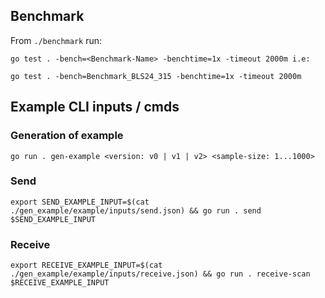 ## Benchmark

From `./benchmark` run:

```
go test . -bench=<Benchmark-Name> -benchtime=1x -timeout 2000m i.e:

go test . -bench=Benchmark_BLS24_315 -benchtime=1x -timeout 2000m
```

## Example CLI inputs / cmds

### Generation of example

```
go run . gen-example <version: v0 | v1 | v2> <sample-size: 1...1000>
```

### Send

```
export SEND_EXAMPLE_INPUT=$(cat ./gen_example/example/inputs/send.json) && go run . send $SEND_EXAMPLE_INPUT
```

### Receive

```
export RECEIVE_EXAMPLE_INPUT=$(cat ./gen_example/example/inputs/receive.json) && go run . receive-scan $RECEIVE_EXAMPLE_INPUT
```
